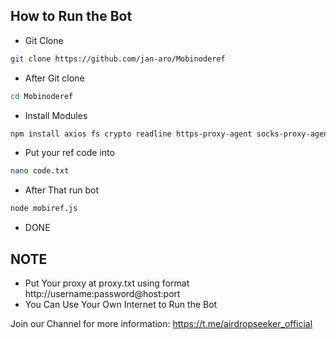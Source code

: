 ## How to Run the Bot

- Git Clone
```bash
git clone https://github.com/jan-aro/Mobinoderef
```

- After Git clone
```bash
cd Mobinoderef
```

- Install Modules
```bash
npm install axios fs crypto readline https-proxy-agent socks-proxy-agent
```

- Put your ref code into
```bash
nano code.txt
```

- After That run bot
```bash
node mobiref.js
```
- DONE
## NOTE
- Put Your proxy at proxy.txt using format http://username:password@host:port
- You Can Use Your Own Internet to Run the Bot

Join our Channel for more information: https://t.me/airdropseeker_official
